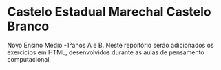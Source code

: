 # Castelo Estadual Marechal Castelo Branco <br>
Novo Ensino Médio -1°anos A e B.
Neste repoitório serão adicionados os exercicios em HTML, desenvolvidos durante as aulas de pensamento computacional.
